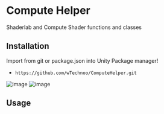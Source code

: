 # Compute Helper
Shaderlab and Compute Shader functions and classes

## Installation
Import from git or package.json into Unity Package manager!

- `https://github.com/wTechnoo/ComputeHelper.git`

![image](https://user-images.githubusercontent.com/71846381/196069018-db5fcf8a-b5bf-45e1-b8a4-12c3a747c892.png)
![image](https://user-images.githubusercontent.com/71846381/196069037-961aa0b8-9427-49e9-b91e-9aa8dd84648e.png)

## Usage
